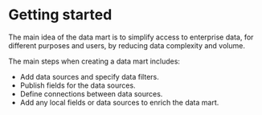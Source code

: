# Getting started

The main idea of the data mart is to simplify access to enterprise data, for different purposes and users, by reducing data complexity and volume. 

The main steps when creating a data mart includes:

*   Add data sources and specify data filters.
*   Publish fields for the data sources.
*   Define connections between data sources.
*   Add any local fields or data sources to enrich the data mart.